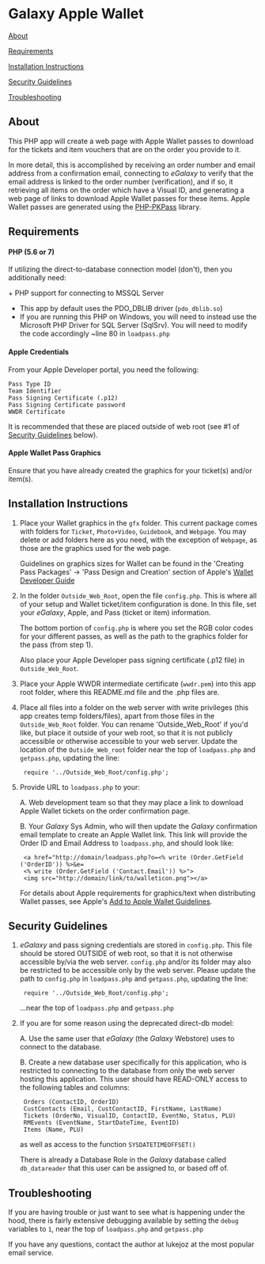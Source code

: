 Galaxy Apple Wallet
===================
[About](#about)

[Requirements](#requirements)

[Installation Instructions](#installation-instructions)

[Security Guidelines](#security-guidelines)

[Troubleshooting](#troubleshooting)


About
-----
This PHP app will create a web page with Apple Wallet passes to download for the tickets and item
vouchers that are on the order you provide to it.

In more detail, this is accomplished by receiving an order number and email address from a confirmation email, connecting to _eGalaxy_ to verify that the email address is linked to the order number (verification), and if so, it retrieving all items on the order which have a Visual ID, and generating a web page of links to download Apple Wallet passes for these items.  Apple Wallet passes are generated using the [PHP-PKPass](https://github.com/tschoffelen/PHP-PKPass) library.


Requirements
------------
#### PHP (5.6 or 7)

If utilizing the direct-to-database connection model (don't), then you additionally need:

\+ PHP support for connecting to MSSQL Server 
* This app by default uses the PDO_DBLIB driver (`pdo_dblib.so`)
* If you are running this PHP on Windows, you will need to instead use the Microsoft PHP Driver for SQL Server (SqlSrv).  You will need to modify the code accordingly ~line 80 in `loadpass.php`

#### Apple Credentials

From your Apple Developer portal, you need the following:

	Pass Type ID
	Team Identifier
	Pass Signing Certificate (.p12)
	Pass Signing Certificate password
	WWDR Certificate

It is recommended that these are placed outside of web root (see #1 of [Security Guidelines](#security-guidelines) below).

#### Apple Wallet Pass Graphics

Ensure that you have already created the graphics for your ticket(s) and/or item(s).


Installation Instructions
-------------------------
1. Place your Wallet graphics in the `gfx` folder.  This current package comes with folders for `Ticket`, `Photo+Video`, `Guidebook`, and `Webpage`.  You may delete or add folders here as you need, with the exception of `Webpage`, as those are the graphics used for the web page.

   Guidelines on graphics sizes for Wallet can be found in the 'Creating Pass Packages' -> 'Pass Design and Creation' section of Apple's [Wallet Developer Guide](https://developer.apple.com/wallet/)


2. In the folder `Outside_Web_Root`, open the file `config.php`.  This is where all of your setup and Wallet ticket/item configuration is done.  In this file, set your _eGalaxy_, Apple, and Pass (ticket or item) information.  

   The bottom portion of `config.php` is where you set the RGB color codes for your different passes, as well as the path to the graphics folder for the pass (from step 1).

   Also place your Apple Developer pass signing certificate (.p12 file) in `Outside_Web_Root`.


3. Place your Apple WWDR intermediate certificate (`wwdr.pem`) into this app root folder, where this README.md file and the .php files are.


4. Place all files into a folder on the web server with write privileges (this app creates temp folders/files), apart from those files in the `Outside_Web_Root` folder.  You can rename 'Outside_Web_Root' if you'd like, but place it outside of your web root, so that it is not publicly accessible or otherwise accessible to your web server.  Update the location of the `Outside_Web_root` folder near the top of `loadpass.php` and `getpass.php`, updating the line:

		require '../Outside_Web_Root/config.php';


5. Provide URL to `loadpass.php` to your:

	A. Web development team so that they may place a link to download Apple Wallet tickets on the order confirmation page.
	   
	B. Your _Galaxy_ Sys Admin, who will then update the _Galaxy_ confirmation email template to create an Apple Wallet link.  This link will provide the Order ID and Email Address to `loadpass.php`, and should look like:

		<a href="http://domain/loadpass.php?o=<% write (Order.GetField ('OrderID')) %>&e=
		<% write (Order.GetField ('Contact.Email')) %>">
		<img src="http://domain/link/to/walleticon.png"></a>

   For details about Apple requirements for graphics/text when distributing Wallet passes, see Apple's [Add to Apple Wallet Guidelines](https://developer.apple.com/wallet/).


Security Guidelines
-------------------
1. _eGalaxy_ and pass signing credentials are stored in `config.php`.  This file should be stored OUTSIDE of web root, so that it is not otherwise accessible by/via the web server.  `config.php` and/or its folder may also be restricted to be accessible only by the web server.  Please update the path to `config.php` in `loadpass.php` and `getpass.php`, updating the line:

		require '../Outside_Web_Root/config.php';

   ...near the top of `loadpass.php` and `getpass.php`

2. If you are for some reason using the deprecated direct-db model:

	A. Use the same user that _eGalaxy_ (the _Galaxy_ Webstore) uses to connect to the database.

	B. Create a new database user specifically for this application, who is restricted to connecting to the database from only the web server hosting this application.  This user should have READ-ONLY access to the following tables and columns:

		Orders (ContactID, OrderID)
		CustContacts (Email, CustContactID, FirstName, LastName)
		Tickets (OrderNo, VisualID, ContactID, EventNo, Status, PLU)
		RMEvents (EventName, StartDateTime, EventID)
		Items (Name, PLU)

	as well as access to the function `SYSDATETIMEOFFSET()`

	  There is already a Database Role in the _Galaxy_ database called `db_datareader` that this user can be assigned to, or based off of.


Troubleshooting
---------------
If you are having trouble or just want to see what is happening under the hood, there is fairly extensive debugging available by setting the `debug` variables to `1`, near the top of `loadpass.php` and `getpass.php`

If you have any questions, contact the author at lukejoz at the most popular email service.
